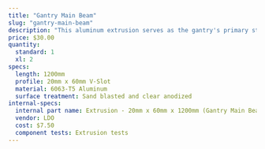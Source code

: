 ```yaml
---
title: "Gantry Main Beam"
slug: "gantry-main-beam"
description: "This aluminum extrusion serves as the gantry's primary structural element. The cross-slide's v-wheels move across this extrusion, allowing FarmBot to move in the y-direction. It is possible to make this extrusion longer or shorter to suit your needs."
price: $30.00
quantity:
  standard: 1
  xl: 2
specs:
  length: 1200mm
  profile: 20mm x 60mm V-Slot
  material: 6063-T5 Aluminum
  surface treatment: Sand blasted and clear anodized
internal-specs:
  internal part name: Extrusion - 20mm x 60mm x 1200mm (Gantry Main Beam)
  vendor: LDO
  cost: $7.50
  component tests: Extrusion tests
---
```


